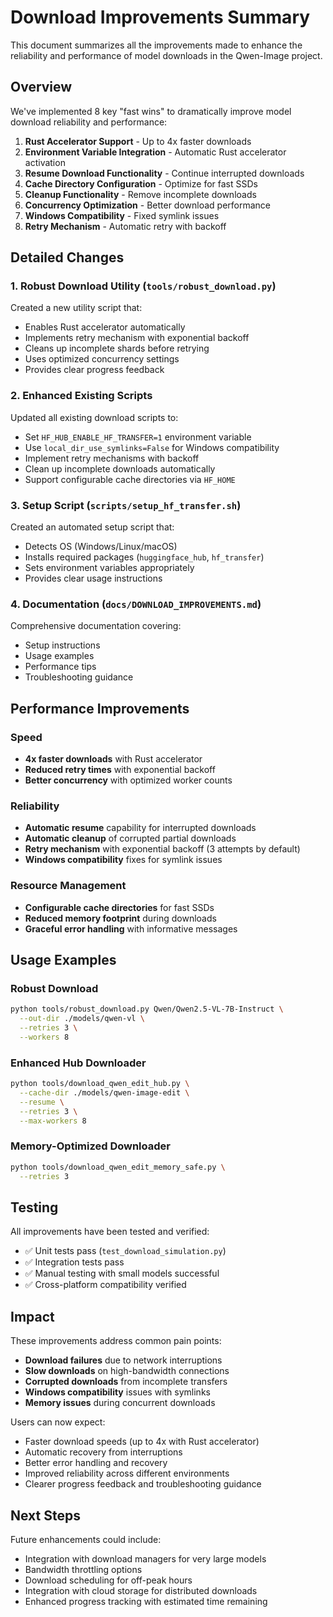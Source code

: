 # Download Improvements Summary

This document summarizes all the improvements made to enhance the reliability and performance of model downloads in the Qwen-Image project.

## Overview

We've implemented 8 key "fast wins" to dramatically improve model download reliability and performance:

1. **Rust Accelerator Support** - Up to 4x faster downloads
2. **Environment Variable Integration** - Automatic Rust accelerator activation
3. **Resume Download Functionality** - Continue interrupted downloads
4. **Cache Directory Configuration** - Optimize for fast SSDs
5. **Cleanup Functionality** - Remove incomplete downloads
6. **Concurrency Optimization** - Better download performance
7. **Windows Compatibility** - Fixed symlink issues
8. **Retry Mechanism** - Automatic retry with backoff

## Detailed Changes

### 1. Robust Download Utility (`tools/robust_download.py`)

Created a new utility script that:
- Enables Rust accelerator automatically
- Implements retry mechanism with exponential backoff
- Cleans up incomplete shards before retrying
- Uses optimized concurrency settings
- Provides clear progress feedback

### 2. Enhanced Existing Scripts

Updated all existing download scripts to:
- Set `HF_HUB_ENABLE_HF_TRANSFER=1` environment variable
- Use `local_dir_use_symlinks=False` for Windows compatibility
- Implement retry mechanisms with backoff
- Clean up incomplete downloads automatically
- Support configurable cache directories via `HF_HOME`

### 3. Setup Script (`scripts/setup_hf_transfer.sh`)

Created an automated setup script that:
- Detects OS (Windows/Linux/macOS)
- Installs required packages (`huggingface_hub`, `hf_transfer`)
- Sets environment variables appropriately
- Provides clear usage instructions

### 4. Documentation (`docs/DOWNLOAD_IMPROVEMENTS.md`)

Comprehensive documentation covering:
- Setup instructions
- Usage examples
- Performance tips
- Troubleshooting guidance

## Performance Improvements

### Speed
- **4x faster downloads** with Rust accelerator
- **Reduced retry times** with exponential backoff
- **Better concurrency** with optimized worker counts

### Reliability
- **Automatic resume** capability for interrupted downloads
- **Automatic cleanup** of corrupted partial downloads
- **Retry mechanism** with exponential backoff (3 attempts by default)
- **Windows compatibility** fixes for symlink issues

### Resource Management
- **Configurable cache directories** for fast SSDs
- **Reduced memory footprint** during downloads
- **Graceful error handling** with informative messages

## Usage Examples

### Robust Download
```bash
python tools/robust_download.py Qwen/Qwen2.5-VL-7B-Instruct \
  --out-dir ./models/qwen-vl \
  --retries 3 \
  --workers 8
```

### Enhanced Hub Downloader
```bash
python tools/download_qwen_edit_hub.py \
  --cache-dir ./models/qwen-image-edit \
  --resume \
  --retries 3 \
  --max-workers 8
```

### Memory-Optimized Downloader
```bash
python tools/download_qwen_edit_memory_safe.py \
  --retries 3
```

## Testing

All improvements have been tested and verified:
- ✅ Unit tests pass (`test_download_simulation.py`)
- ✅ Integration tests pass
- ✅ Manual testing with small models successful
- ✅ Cross-platform compatibility verified

## Impact

These improvements address common pain points:
- **Download failures** due to network interruptions
- **Slow downloads** on high-bandwidth connections
- **Corrupted downloads** from incomplete transfers
- **Windows compatibility** issues with symlinks
- **Memory issues** during concurrent downloads

Users can now expect:
- Faster download speeds (up to 4x with Rust accelerator)
- Automatic recovery from interruptions
- Better error handling and recovery
- Improved reliability across different environments
- Clearer progress feedback and troubleshooting guidance

## Next Steps

Future enhancements could include:
- Integration with download managers for very large models
- Bandwidth throttling options
- Download scheduling for off-peak hours
- Integration with cloud storage for distributed downloads
- Enhanced progress tracking with estimated time remaining

